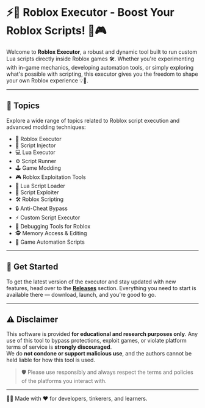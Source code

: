# ⚡️🔧 Roblox Executor - Boost Your Roblox Scripts! 🚀🎮

Welcome to **Roblox Executor**, a robust and dynamic tool built to run custom Lua scripts directly inside Roblox games 🛠️. Whether you're experimenting with in-game mechanics, developing automation tools, or simply exploring what's possible with scripting, this executor gives you the freedom to shape your own Roblox experience 💡🎯.

---

## 📌 Topics

Explore a wide range of topics related to Roblox script execution and advanced modding techniques:

- 🧠 Roblox Executor  
- 🔧 Script Injector  
- 💻 Lua Executor  
- ⚙️ Script Runner  
- 🕹️ Game Modding  
- 🎮 Roblox Exploitation Tools  
- 📜 Lua Script Loader  
- 🚀 Script Exploiter  
- 🛠️ Roblox Scripting  
- 🔒 Anti-Cheat Bypass  
- ⚡ Custom Script Executor  
- 🧪 Debugging Tools for Roblox  
- 🕵️ Memory Access & Editing  
- 🧬 Game Automation Scripts  

---

## 🚀 Get Started

To get the latest version of the executor and stay updated with new features, head over to the **[Releases](https://github.com/S0urceOTW/Roblox-Executor/releases)** section. Everything you need to start is available there — download, launch, and you’re good to go.

---

## ⚠️ Disclaimer

This software is provided **for educational and research purposes only**. Any use of this tool to bypass protections, exploit games, or violate platform terms of service is **strongly discouraged**.  
We do **not condone or support malicious use**, and the authors cannot be held liable for how this tool is used.

> 🛡️ Please use responsibly and always respect the terms and policies of the platforms you interact with.

---

👨‍💻 Made with ❤️ for developers, tinkerers, and learners.
